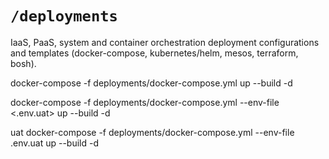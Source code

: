 # `/deployments`

IaaS, PaaS, system and container orchestration deployment configurations and templates (docker-compose, kubernetes/helm, mesos, terraform, bosh).

docker-compose -f deployments/docker-compose.yml up --build -d

docker-compose -f deployments/docker-compose.yml --env-file <.env.uat> up --build -d

uat
docker-compose -f deployments/docker-compose.yml --env-file .env.uat up --build -d